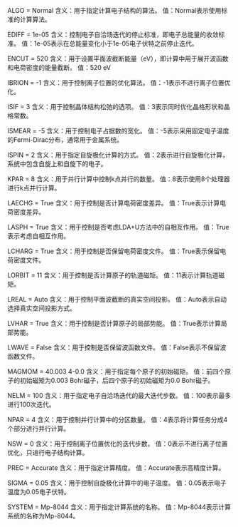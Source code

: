 ALGO = Normal
含义：用于指定计算电子结构的算法。
值：Normal表示使用标准的计算算法。

EDIFF = 1e-05
含义：控制电子自洽场迭代的停止标准，即电子总能量的收敛标准。
值：1e-05表示在总能量变化小于1e-05电子伏特之前停止迭代。

ENCUT = 520
含义：用于设置平面波截断能量（eV），即计算中用于展开波函数和电荷密度的能量截断。
值：520 eV

IBRION = -1
含义：用于控制离子位置的优化算法。
值：-1表示不进行离子位置优化。

ISIF = 3
含义：用于控制晶体结构松弛的选项。
值：3表示同时优化晶格形状和晶格常数。

ISMEAR = -5
含义：用于控制电子占据数的宽化。
值：-5表示采用固定电子温度的Fermi-Dirac分布，通常用于金属系统。

ISPIN = 2
含义：用于指定自旋极化计算的方式。
值：2表示进行自旋极化计算，系统中包含自旋上和自旋下的电子。

KPAR = 8
含义：用于并行计算中控制k点并行的数量。
值：8表示使用8个处理器进行k点并行计算。

LAECHG = True
含义：用于控制是否计算电荷密度差异。
值：True表示计算电荷密度差异。

LASPH = True
含义：用于控制是否考虑LDA+U方法中的自相互作用。
值：True表示考虑自相互作用。

LCHARG = True
含义：用于控制是否保留电荷密度文件。
值：True表示保留电荷密度文件。

LORBIT = 11
含义：用于控制是否计算原子的轨道磁矩。
值：11表示计算轨道磁矩。

LREAL = Auto
含义：用于控制平面波截断的真实空间投影。
值：Auto表示自动选择真实空间投影方式。

LVHAR = True
含义：用于控制是否计算原子的局部势能。
值：True表示计算局部势能。

LWAVE = False
含义：用于控制是否保留波函数文件。
值：False表示不保留波函数文件。

MAGMOM = 40.003 4-0.0
含义：用于指定每个原子的初始磁矩。
值：前四个原子的初始磁矩为0.003 Bohr磁子，后四个原子的初始磁矩为0.0 Bohr磁子。

NELM = 100
含义：用于指定电子自洽场迭代的最大迭代步数。
值：100表示最多进行100次迭代。

NPAR = 4
含义：用于控制并行计算中的分区数量。
值：4表示将计算任务分成4个部分进行并行计算。

NSW = 0
含义：用于控制离子位置优化的迭代步数。
值：0表示不进行离子位置优化，只进行电子结构计算。

PREC = Accurate
含义：用于指定计算精度。
值：Accurate表示高精度计算。

SIGMA = 0.05
含义：用于控制自旋极化计算中的电子温度。
值：0.05表示电子温度为0.05电子伏特。

SYSTEM = Mp-8044
含义：用于指定计算系统的名称。
值：Mp-8044表示计算系统的名称为Mp-8044。
